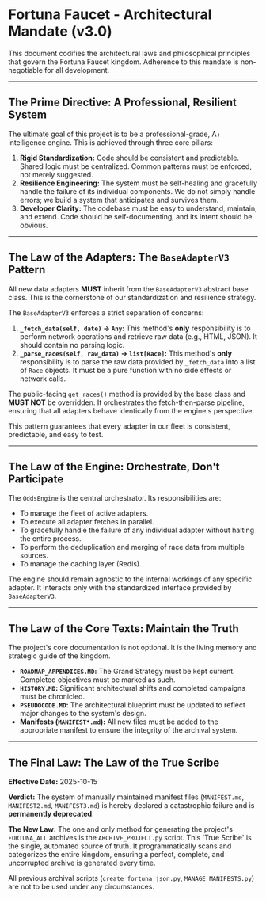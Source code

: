 # Fortuna Faucet - Architectural Mandate (v3.0)

This document codifies the architectural laws and philosophical principles that govern the Fortuna Faucet kingdom. Adherence to this mandate is non-negotiable for all development.

---

## The Prime Directive: A Professional, Resilient System

The ultimate goal of this project is to be a professional-grade, A+ intelligence engine. This is achieved through three core pillars:

1.  **Rigid Standardization:** Code should be consistent and predictable. Shared logic must be centralized. Common patterns must be enforced, not merely suggested.
2.  **Resilience Engineering:** The system must be self-healing and gracefully handle the failure of its individual components. We do not simply handle errors; we build a system that anticipates and survives them.
3.  **Developer Clarity:** The codebase must be easy to understand, maintain, and extend. Code should be self-documenting, and its intent should be obvious.

---

## The Law of the Adapters: The `BaseAdapterV3` Pattern

All new data adapters **MUST** inherit from the `BaseAdapterV3` abstract base class. This is the cornerstone of our standardization and resilience strategy.

The `BaseAdapterV3` enforces a strict separation of concerns:

1.  **`_fetch_data(self, date)` -> `Any`:** This method's **only** responsibility is to perform network operations and retrieve raw data (e.g., HTML, JSON). It should contain no parsing logic.
2.  **`_parse_races(self, raw_data)` -> `list[Race]`:** This method's **only** responsibility is to parse the raw data provided by `_fetch_data` into a list of `Race` objects. It must be a pure function with no side effects or network calls.

The public-facing `get_races()` method is provided by the base class and **MUST NOT** be overridden. It orchestrates the fetch-then-parse pipeline, ensuring that all adapters behave identically from the engine's perspective.

This pattern guarantees that every adapter in our fleet is consistent, predictable, and easy to test.

---

## The Law of the Engine: Orchestrate, Don't Participate

The `OddsEngine` is the central orchestrator. Its responsibilities are:

-   To manage the fleet of active adapters.
-   To execute all adapter fetches in parallel.
-   To gracefully handle the failure of any individual adapter without halting the entire process.
-   To perform the deduplication and merging of race data from multiple sources.
-   To manage the caching layer (Redis).

The engine should remain agnostic to the internal workings of any specific adapter. It interacts only with the standardized interface provided by `BaseAdapterV3`.

---

## The Law of the Core Texts: Maintain the Truth

The project's core documentation is not optional. It is the living memory and strategic guide of the kingdom.

-   **`ROADMAP_APPENDICES.MD`:** The Grand Strategy must be kept current. Completed objectives must be marked as such.
-   **`HISTORY.MD`:** Significant architectural shifts and completed campaigns must be chronicled.
-   **`PSEUDOCODE.MD`:** The architectural blueprint must be updated to reflect major changes to the system's design.
-   **Manifests (`MANIFEST*.md`):** All new files must be added to the appropriate manifest to ensure the integrity of the archival system.


---

## The Final Law: The Law of the True Scribe

**Effective Date:** 2025-10-15

**Verdict:** The system of manually maintained manifest files (`MANIFEST.md`, `MANIFEST2.md`, `MANIFEST3.md`) is hereby declared a catastrophic failure and is **permanently deprecated**.

**The New Law:** The one and only method for generating the project's `FORTUNA_ALL` archives is the `ARCHIVE_PROJECT.py` script. This 'True Scribe' is the single, automated source of truth. It programmatically scans and categorizes the entire kingdom, ensuring a perfect, complete, and uncorrupted archive is generated every time.

All previous archival scripts (`create_fortuna_json.py`, `MANAGE_MANIFESTS.py`) are not to be used under any circumstances.
